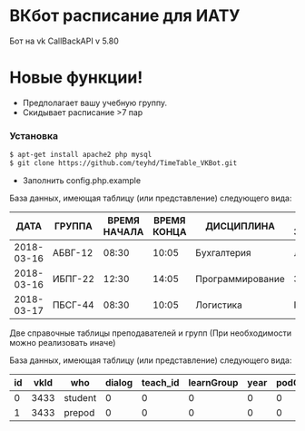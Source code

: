 # ВКбот расписание для ИАТУ

Бот на vk CallBackAPI v 5.80

# Новые функции!

  - Предполагает вашу учебную группу.
  - Скидывает расписание >7 пар

### Установка

```sh
$ apt-get install apache2 php mysql
$ git clone https://github.com/teyhd/TimeTable_VKBot.git
```
- Заполнить config.php.example

База данных, имеющая таблицу (или представление) следующего вида:

| ДАТА | ГРУППА | ВРЕМЯ НАЧАЛА | ВРЕМЯ КОНЦА	| ДИСЦИПЛИНА |	ТИП ЗАНЯТИЯ|	ПРЕПОДАВАТЕЛЬ |	АУДИТОРИЯ | 
| ------  | ------  | ------  | ------  | ------  | ------  | ------  | ------  |
|2018-03-16 |	АБВГ-12 |	08:30 |	10:05 |	Бухгалтерия |	Лекция |	Иванов И.И. |	310 |
2018-03-16 |	ИБПГ-22 |	12:30 |	 14:05 |	Программирование |	Зачет |	Пупкин В.И. |	404 |
2018-03-17 |	ПБСГ-44	|08:30|	10:05|	Логистика|	Практика|	Петров П.П.|	317|

Две справочные таблицы преподавателей и групп (При необходимости можно реализовать иначе)

База данных, имеющая таблицу (или представление) следующего вида:

| id | vkId | who | dialog | teach_id | learnGroup | year | podGroup |
| ------  | ------  | ------  | ------  | ------  | ------  | ------  | ------  |
| 0 | 3433 | student | 0 | 0 | 0 | 0 | 0 |
| 1 | 3433 | prepod | 0 | 0 | 0 | 0 | 0 |
